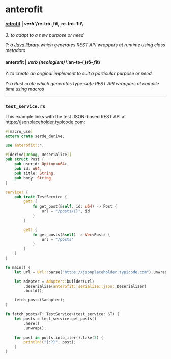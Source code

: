 # anterofit

#### [retrofit](http://www.merriam-webster.com/dictionary/retrofit) | *verb*  \ˈre-trō-ˌfit, ˌre-trō-ˈfit\

*3: to adapt to a new purpose or need*

*?: a [Java library](https://square.github.io/retrofit) which generates REST API wrappers at runtime using class metadata* 

#### anterofit | *verb (neologism)* \ˈan-tə-(ˌ)rō-ˌfit\

*?: to create an original implement to suit a particular purpose or need*

*?: a Rust crate which generates type-safe REST API wrappers at compile time using macros*

---

### `test_service.rs`

This example links with the test JSON-based REST API at https://jsonplaceholder.typicode.com:

```rust 
#[macro_use]
extern crate serde_derive;

use anterofit::*;

#[derive(Debug, Deserialize)]
pub struct Post {
    pub userid: Option<u64>,
    pub id: u64,
    pub title: String,
    pub body: String
}

service! {
    pub trait TestService {
        get! {
            fn get_post(&self, id: u64) -> Post {
                url = "/posts/{}", id
            }
        }

        get! {
            fn get_posts(&self) -> Vec<Post> {
                url = "/posts"
            }
        }
    }
}

fn main() {
    let url = Url::parse("https://jsonplaceholder.typicode.com").unwrap();

    let adapter = Adapter::builder(url)
        .deserialize(anterofit::serialize::json::Deserializer)
        .build();

    fetch_posts(&adapter);
}

fn fetch_posts<T: TestService>(test_service: &T) {
    let posts = test_service.get_posts()
        .here()
        .unwrap();

    for post in posts.into_iter().take(3) {
        println!("{:?}", post);
    }
}
```
